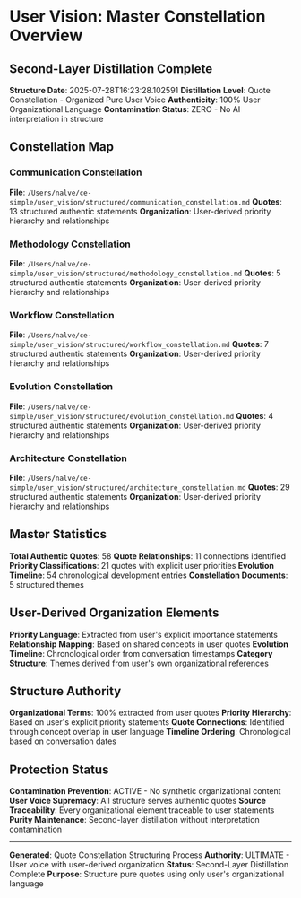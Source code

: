 # User Vision: Master Constellation Overview

## Second-Layer Distillation Complete

**Structure Date**: 2025-07-28T16:23:28.102591
**Distillation Level**: Quote Constellation - Organized Pure User Voice
**Authenticity**: 100% User Organizational Language
**Contamination Status**: ZERO - No AI interpretation in structure

## Constellation Map

### Communication Constellation
**File**: `/Users/nalve/ce-simple/user_vision/structured/communication_constellation.md`
**Quotes**: 13 structured authentic statements
**Organization**: User-derived priority hierarchy and relationships

### Methodology Constellation
**File**: `/Users/nalve/ce-simple/user_vision/structured/methodology_constellation.md`
**Quotes**: 5 structured authentic statements
**Organization**: User-derived priority hierarchy and relationships

### Workflow Constellation
**File**: `/Users/nalve/ce-simple/user_vision/structured/workflow_constellation.md`
**Quotes**: 7 structured authentic statements
**Organization**: User-derived priority hierarchy and relationships

### Evolution Constellation
**File**: `/Users/nalve/ce-simple/user_vision/structured/evolution_constellation.md`
**Quotes**: 4 structured authentic statements
**Organization**: User-derived priority hierarchy and relationships

### Architecture Constellation
**File**: `/Users/nalve/ce-simple/user_vision/structured/architecture_constellation.md`
**Quotes**: 29 structured authentic statements
**Organization**: User-derived priority hierarchy and relationships

## Master Statistics

**Total Authentic Quotes**: 58
**Quote Relationships**: 11 connections identified
**Priority Classifications**: 21 quotes with explicit user priorities
**Evolution Timeline**: 54 chronological development entries
**Constellation Documents**: 5 structured themes

## User-Derived Organization Elements

**Priority Language**: Extracted from user's explicit importance statements
**Relationship Mapping**: Based on shared concepts in user quotes
**Evolution Timeline**: Chronological order from conversation timestamps
**Category Structure**: Themes derived from user's own organizational references

## Structure Authority

**Organizational Terms**: 100% extracted from user quotes
**Priority Hierarchy**: Based on user's explicit priority statements
**Quote Connections**: Identified through concept overlap in user language
**Timeline Ordering**: Chronological based on conversation dates

## Protection Status

**Contamination Prevention**: ACTIVE - No synthetic organizational content
**User Voice Supremacy**: All structure serves authentic quotes
**Source Traceability**: Every organizational element traceable to user statements
**Purity Maintenance**: Second-layer distillation without interpretation contamination

---

**Generated**: Quote Constellation Structuring Process
**Authority**: ULTIMATE - User voice with user-derived organization
**Status**: Second-Layer Distillation Complete
**Purpose**: Structure pure quotes using only user's organizational language
